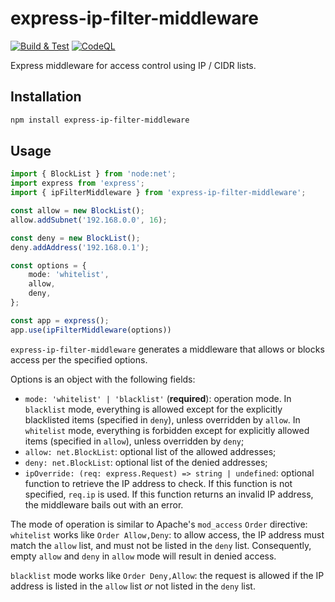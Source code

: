 # express-ip-filter-middleware

[![Build & Test](https://github.com/sjinks/express-ip-filter-middleware/actions/workflows/build-test.yml/badge.svg)](https://github.com/sjinks/express-ip-filter-middleware/actions/workflows/build-test.yml)
[![CodeQL](https://github.com/sjinks/express-ip-filter-middleware/actions/workflows/codeql.yml/badge.svg)](https://github.com/sjinks/express-ip-filter-middleware/actions/workflows/codeql.yml)

Express middleware for access control using IP / CIDR lists.

## Installation

```bash
npm install express-ip-filter-middleware 
```

## Usage

```typescript
import { BlockList } from 'node:net';
import express from 'express';
import { ipFilterMiddleware } from 'express-ip-filter-middleware';

const allow = new BlockList();
allow.addSubnet('192.168.0.0', 16);

const deny = new BlockList();
deny.addAddress('192.168.0.1');

const options = {
    mode: 'whitelist',
    allow,
    deny,
};

const app = express();
app.use(ipFilterMiddleware(options))
```

`express-ip-filter-middleware` generates a middleware that allows or blocks access per the specified options.

Options is an object with the following fields:
  * `mode: 'whitelist' | 'blacklist'` (**required**): operation mode. In `blacklist` mode, everything is allowed except for the explicitly blacklisted items (specified in `deny`), unless overridden by `allow`. In `whitelist` mode, everything is forbidden except for explicitly allowed items (specified in `allow`), unless overridden by `deny`;
  * `allow: net.BlockList`: optional list of the allowed addresses;
  * `deny: net.BlockList`: optional list of the denied addresses;
  * `ipOverride: (req: express.Request) => string | undefined`: optional function to retrieve the IP address to check. If this function is not specified, `req.ip` is used. If this function returns an invalid IP address, the middleware bails out with an error.

The mode of operation is similar to Apache's `mod_access` `Order` directive: `whitelist` works like `Order Allow,Deny`: to allow access, the IP address must match the `allow` list, and must not be listed in the `deny` list. Consequently, empty `allow` and `deny` in `allow` mode will result in denied access.

`blacklist` mode works like `Order Deny,Allow`: the request is allowed if the IP address is listed in the `allow` list *or* not listed in the `deny` list.
